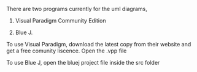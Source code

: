 There are two programs currently for the uml diagrams, 

1. Visual Paradigm Community Edition

2. Blue J. 


To use Visual Paradigm, download the latest copy from their website and get a free comunity
liscence. Open the .vpp file

To use Blue J, open the bluej project file inside the src folder

